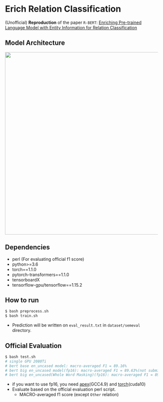 # Erich Relation Classification

(Unofficial) **Reproduction** of the paper `R-BERT`: [Enriching Pre-trained Language Model with Entity Information for Relation Classification](https://arxiv.org/abs/1905.08284)

## Model Architecture

<p float="left" align="center">
    <img width="600" src="https://user-images.githubusercontent.com/28896432/68673458-1b090d00-0597-11ea-96b1-7c1453e6edbb.png" />  
</p>


## Dependencies

- perl (For evaluating official f1 score)
- python>=3.6
- torch==1.1.0
- pytorch-transformers==1.1.0
- tensorboardX
- tensorflow-gpu/tensorflow==1.15.2


## How to run

```bash
$ bash preprocess.sh
$ bash train.sh
```

- Prediction will be written on `eval_result.txt` in `dataset/semeval` directory.

## Official Evaluation

```bash
$ bash test.sh
# single GPU 2080Ti
# bert base en_uncased model: macro-averaged F1 = 89.16%
# bert big en_uncased model(fp16): macro-averaged F1 = 89.63%(not submitted in paper)
# bert big en_uncased(Whole Word Masking)(fp16): macro-averaged F1 = 89.8%(not submitted in paper)
```
- if you want to use fp16, you need [apex](https://github.com/NVIDIA/apex)(GCC4.9) and [torch](https://download.pytorch.org/whl/cu100/torch_stable.html)(cuda10)
- Evaluate based on the official evaluation perl script.
  - MACRO-averaged f1 score (except `Other` relation)
